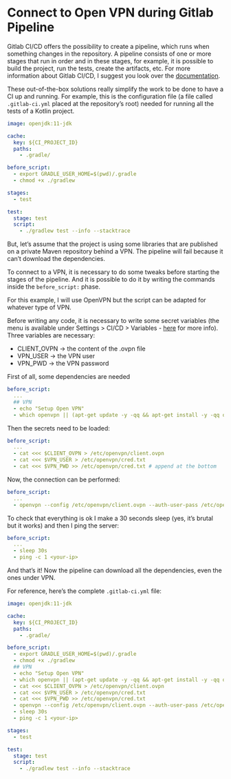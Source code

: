 # Connect to Open VPN during Gitlab Pipeline


Gitlab CI/CD offers the possibility to create a pipeline, which runs when something changes in the repository. A pipeline consists of one or more stages that run in order and in these stages, for example, it is possible to build the project, run the tests, create the artifacts, etc. For more information about Gitlab CI/CD, I suggest you look over the [documentation](https://docs.gitlab.com/ee/ci/).

These out-of-the-box solutions really simplify the work to be done to have a CI up and running. For example, this is the configuration file (a file called `.gitlab-ci.yml` placed at the repository’s root) needed for running all the tests of a Kotlin project.

```yaml
image: openjdk:11-jdk

cache:
  key: ${CI_PROJECT_ID}
  paths:
    - .gradle/

before_script:
  - export GRADLE_USER_HOME=$(pwd)/.gradle
  - chmod +x ./gradlew

stages:
  - test

test:
  stage: test
  script:
    - ./gradlew test --info --stacktrace
```

But, let’s assume that the project is using some libraries that are published on a private Maven repository behind a VPN. The pipeline will fail because it can’t download the dependencies.

To connect to a VPN, it is necessary to do some tweaks before starting the stages of the pipeline. And it is possible to do it by writing the commands inside the `before_script:` phase. 

For this example, I will use OpenVPN but the script can be adapted for whatever type of VPN.

Before writing any code, it is necessary to write some secret variables (the menu is available under Settings > CI/CD > Variables - [here](https://docs.gitlab.com/ee/ci/variables/README.html#create-a-custom-variable-in-the-ui) for more info). 
Three variables are necessary:
- CLIENT_OVPN -> the content of the .ovpn file
- VPN_USER -> the VPN user
- VPN_PWD -> the VPN password

First of all, some dependencies are needed 

```yaml
before_script:
  ...
  ## VPN
  - echo "Setup Open VPN"
  - which openvpn || (apt-get update -y -qq && apt-get install -y -qq openvpn && apt-get install -y -qq iputils-ping)
```

Then the secrets need to be loaded:

```yaml
before_script:
  ...
  - cat <<< $CLIENT_OVPN > /etc/openvpn/client.ovpn
  - cat <<< $VPN_USER > /etc/openvpn/cred.txt
  - cat <<< $VPN_PWD >> /etc/openvpn/cred.txt # append at the bottom
```

Now, the connection can be performed:

```yaml
before_script:
  ...
  - openvpn --config /etc/openvpn/client.ovpn --auth-user-pass /etc/openvpn/cred.txt --daemon
```

To check that everything is ok I make a 30 seconds sleep (yes, it’s brutal but it works) and then I ping the server:

```yaml
before_script:
  ...
  - sleep 30s
  - ping -c 1 <your-ip>
```

And that’s it! Now the pipeline can download all the dependencies, even the ones under VPN.

For reference, here’s the complete `.gitlab-ci.yml` file:

```yaml
image: openjdk:11-jdk

cache:
  key: ${CI_PROJECT_ID}
  paths:
    - .gradle/

before_script:
  - export GRADLE_USER_HOME=$(pwd)/.gradle
  - chmod +x ./gradlew
  ## VPN
  - echo "Setup Open VPN"
  - which openvpn || (apt-get update -y -qq && apt-get install -y -qq openvpn && apt-get install -y -qq iputils-ping)
  - cat <<< $CLIENT_OVPN > /etc/openvpn/client.ovpn
  - cat <<< $VPN_USER > /etc/openvpn/cred.txt
  - cat <<< $VPN_PWD >> /etc/openvpn/cred.txt 
  - openvpn --config /etc/openvpn/client.ovpn --auth-user-pass /etc/openvpn/cred.txt --daemon
  - sleep 30s
  - ping -c 1 <your-ip>

stages:
  - test

test:
  stage: test
  script:
    - ./gradlew test --info --stacktrace
```
